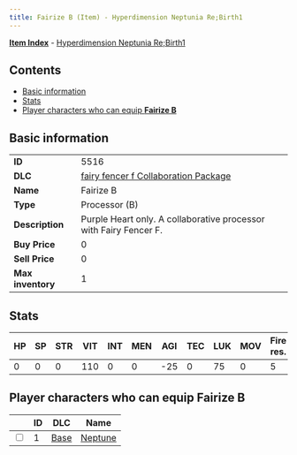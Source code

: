 ```yaml
---
title: Fairize B (Item) - Hyperdimension Neptunia Re;Birth1
---
```


[**Item Index**](/neptunia/rb1/item/index.html) - [Hyperdimension Neptunia Re;Birth1](/neptunia/rb1)

## Contents

- [Basic information](#basic-information)
- [Stats](#stats)
- [Player characters who can equip **Fairize B**](#player-characters-who-can-equip-fairize-b)
## Basic information

|   |   |
| -- | -- |
| **ID** | 5516 |
| **DLC** | [fairy fencer f Collaboration Package](/neptunia/rb1/dlc/6-fairy-fencer-f.html) |
| **Name** | Fairize B |
| **Type** | Processor (B) |
| **Description** | Purple Heart only. A collaborative processor with Fairy Fencer F. |
| **Buy Price** | 0 |
| **Sell Price** | 0 |
| **Max inventory** | 1 |


## Stats

| HP | SP | STR | VIT | INT | MEN | AGI | TEC | LUK | MOV | Fire res. | Ice res. | Wind res. | Lightning res. |
| -- | -- | --- | --- | --- | --- | --- | --- | --- | --- | --------- | -------- | --------- | -------------- |
| 0 | 0 | 0 | 110 | 0 | 0 | -25 | 0 | 75 | 0 | 5 | 0 | 0 | 0 |


## Player characters who can equip **Fairize B**

|    | ID | DLC | Name |
| -- | -- | --- | ---- |
| <input type="checkbox" id="rb1-player-1-1" class="trackbox" /> | 1 | [Base](/neptunia/rb1/dlc/1-base.html) | [Neptune](/neptunia/rb1/player/1-1-neptune.html) |
